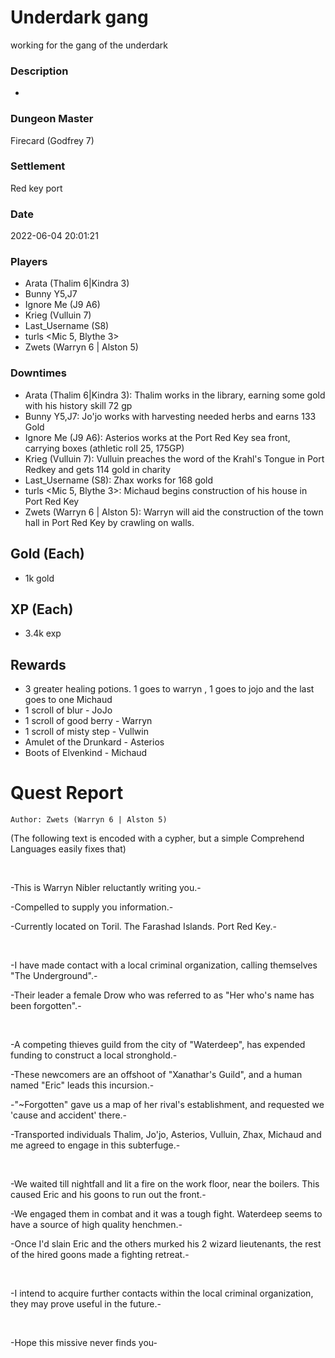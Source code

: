# Underdark gang
working for the gang of the underdark
### Description
-
### Dungeon Master
Firecard (Godfrey 7)
### Settlement
Red key port
### Date
2022-06-04 20:01:21
### Players
* Arata  (Thalim 6|Kindra 3)
* Bunny Y5,J7
* Ignore Me (J9 A6)
* Krieg (Vulluin 7)
* Last_Username (S8)
* turls <Mic 5, Blythe 3>
* Zwets (Warryn 6 | Alston 5)
### Downtimes
* Arata  (Thalim 6|Kindra 3): Thalim works in the library, earning some gold with his history skill 72 gp
* Bunny Y5,J7: Jo'jo works with harvesting needed herbs and earns 133 Gold
* Ignore Me (J9 A6): Asterios works at the Port Red Key sea front, carrying boxes (athletic roll 25, 175GP)
* Krieg (Vulluin 7): Vulluin preaches the word of the Krahl's Tongue in Port Redkey and gets 114 gold in charity
* Last_Username (S8): Zhax works for 168 gold
* turls <Mic 5, Blythe 3>: Michaud begins construction of his house in Port Red Key
* Zwets (Warryn 6 | Alston 5): Warryn will aid the construction of the town hall in Port Red Key by crawling on walls.
## Gold (Each)
* 1k gold
## XP (Each)
* 3.4k exp
## Rewards
* 3 greater healing potions.  1 goes to warryn , 1 goes to jojo and the last goes to one Michaud
* 1 scroll of blur - JoJo
* 1 scroll of good berry - Warryn
* 1 scroll of misty step -  Vullwin 
* Amulet of the Drunkard - Asterios 
* Boots of Elvenkind - Michaud
# Quest Report
`Author: Zwets (Warryn 6 | Alston 5)`


(The following text is encoded with a cypher, but a simple Comprehend Languages easily fixes that)

&nbsp;

-This is Warryn Nibler reluctantly writing you.-

-Compelled to supply you information.-

-Currently located on Toril. The Farashad Islands. Port Red Key.-

&nbsp;

-I have made contact with a local criminal organization, calling themselves "The Underground".-

-Their leader a female Drow who was referred to as "Her who's name has been forgotten".-

&nbsp;

-A competing thieves guild from the city of "Waterdeep", has expended funding to construct a local stronghold.-

-These newcomers are an offshoot of "Xanathar's Guild", and a human named "Eric" leads this incursion.-

-"~Forgotten" gave us a map of her rival's establishment, and requested we 'cause and accident' there.-

-Transported individuals Thalim, Jo'jo, Asterios, Vulluin, Zhax, Michaud and me agreed to engage in this subterfuge.-

&nbsp;

-We waited till nightfall and lit a fire on the work floor, near the boilers. This caused Eric and his goons to run out the front.-

-We engaged them in combat and it was a tough fight. Waterdeep seems to have a source of high quality henchmen.-

-Once I'd slain Eric and the others murked his 2 wizard lieutenants, the rest of the hired goons made a fighting retreat.-

&nbsp;

-I intend to acquire further contacts within the local criminal organization, they may prove useful in the future.-

&nbsp;

-Hope this missive never finds you-